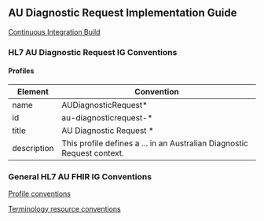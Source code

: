 ## AU Diagnostic Request Implementation Guide

[Continuous Integration Build](http://build.fhir.org/ig/hl7au/draft-diagnostic-orders/branches/master)

### HL7 AU Diagnostic Request IG Conventions

#### Profiles

| Element | Convention |
| ------- |  ---------|
| name | AUDiagnosticRequest* | 
| id | au-diagnosticrequest-* |
| title | AU Diagnostic Request * |
| description | This profile defines a ... in an Australian Diagnostic Request context. |

### General HL7 AU FHIR IG Conventions

[Profile conventions](https://github.com/hl7au/au-fhir-base/wiki/HL7-AU-Conventions:-profile-and-extension-metadata)

[Terminology resource conventions](https://github.com/hl7au/au-fhir-base/wiki#terminology-resource-conventions)